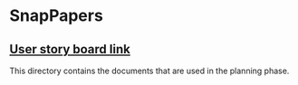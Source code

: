 # SnapPapers

## [User story board link](https://landofooo.storiesonboard.com/storymap/snappapers)

This directory contains the documents that are used in the planning phase.